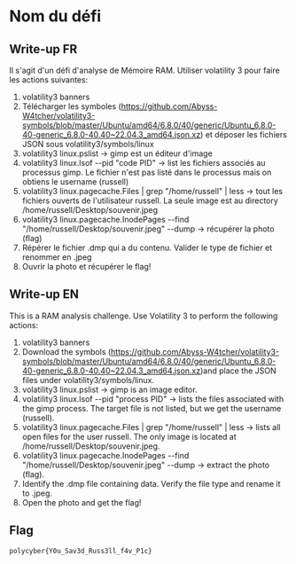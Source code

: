 # Nom du défi

## Write-up FR

Il s'agit d'un défi d'analyse de Mémoire RAM. Utiliser volatility 3 pour faire les actions suivantes:
1. volatility3 banners
2. Télécharger les symboles (https://github.com/Abyss-W4tcher/volatility3-symbols/blob/master/Ubuntu/amd64/6.8.0/40/generic/Ubuntu_6.8.0-40-generic_6.8.0-40.40~22.04.3_amd64.json.xz) et déposer les fichiers JSON sous volatility3/symbols/linux
3. volatility3 linux.pslist -> gimp est un éditeur d'image
4. volatility3 linux.lsof --pid "code PID" -> list les fichiers associés au processus gimp. Le fichier n'est pas listé dans le processus mais on obtiens le username (russell)
5. volatility3 linux.pagecache.Files | grep "/home/russell" | less -> tout les fichiers ouverts de l'utilisateur russell. La seule image est au directory /home/russell/Desktop/souvenir.jpeg
6. volatility3 linux.pagecache.InodePages --find "/home/russell/Desktop/souvenir.jpeg" --dump  -> récupérer la photo (flag)
7. Répérer le fichier .dmp qui a du contenu. Valider le type de fichier et renommer en .jpeg
8. Ouvrir la photo et récupérer le flag!

## Write-up EN

This is a RAM analysis challenge. Use Volatility 3 to perform the following actions:

1. volatility3 banners
2. Download the symbols (https://github.com/Abyss-W4tcher/volatility3-symbols/blob/master/Ubuntu/amd64/6.8.0/40/generic/Ubuntu_6.8.0-40-generic_6.8.0-40.40~22.04.3_amd64.json.xz)and place the JSON files under volatility3/symbols/linux.
3. volatility3 linux.pslist -> gimp is an image editor.
4. volatility3 linux.lsof --pid "process PID" -> lists the files associated with the gimp process. The target file is not listed, but we get the username (russell).
5. volatility3 linux.pagecache.Files | grep "/home/russell" | less -> lists all open files for the user russell. The only image is located at /home/russell/Desktop/souvenir.jpeg.
6. volatility3 linux.pagecache.InodePages --find "/home/russell/Desktop/souvenir.jpeg" --dump -> extract the photo (flag).
7. Identify the .dmp file containing data. Verify the file type and rename it to .jpeg.
8. Open the photo and get the flag!

## Flag

`polycyber{Y0u_Sav3d_Russ3ll_f4v_P1c}`
